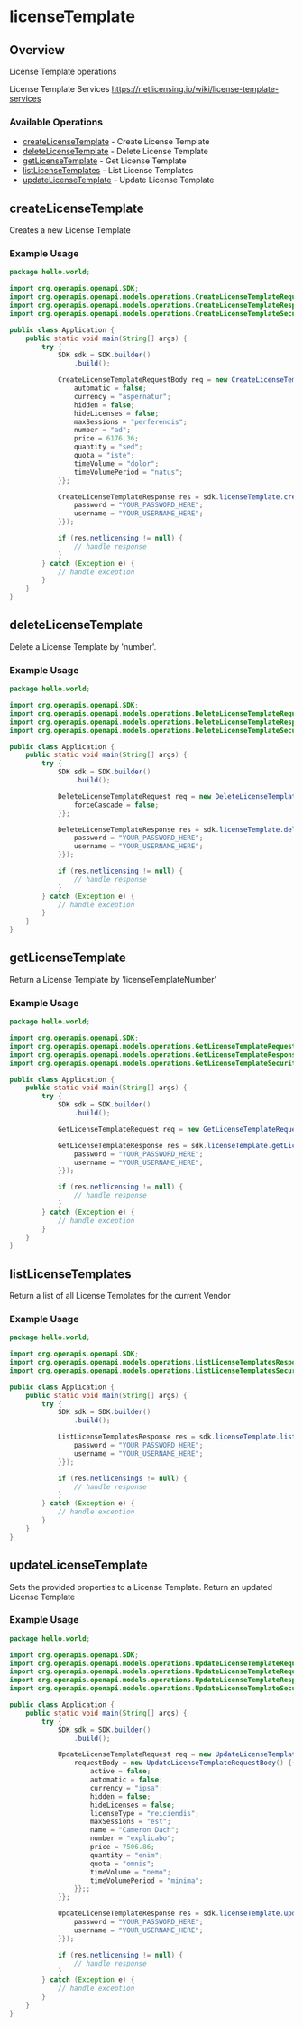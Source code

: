 # licenseTemplate

## Overview

License Template operations

License Template Services
<https://netlicensing.io/wiki/license-template-services>
### Available Operations

* [createLicenseTemplate](#createlicensetemplate) - Create License Template
* [deleteLicenseTemplate](#deletelicensetemplate) - Delete License Template
* [getLicenseTemplate](#getlicensetemplate) - Get License Template
* [listLicenseTemplates](#listlicensetemplates) - List License Templates
* [updateLicenseTemplate](#updatelicensetemplate) - Update License Template

## createLicenseTemplate

Creates a new License Template

### Example Usage

```java
package hello.world;

import org.openapis.openapi.SDK;
import org.openapis.openapi.models.operations.CreateLicenseTemplateRequestBody;
import org.openapis.openapi.models.operations.CreateLicenseTemplateResponse;
import org.openapis.openapi.models.operations.CreateLicenseTemplateSecurity;

public class Application {
    public static void main(String[] args) {
        try {
            SDK sdk = SDK.builder()
                .build();

            CreateLicenseTemplateRequestBody req = new CreateLicenseTemplateRequestBody(false, "esse", "ipsum", "excepturi") {{
                automatic = false;
                currency = "aspernatur";
                hidden = false;
                hideLicenses = false;
                maxSessions = "perferendis";
                number = "ad";
                price = 6176.36;
                quantity = "sed";
                quota = "iste";
                timeVolume = "dolor";
                timeVolumePeriod = "natus";
            }};            

            CreateLicenseTemplateResponse res = sdk.licenseTemplate.createLicenseTemplate(req, new CreateLicenseTemplateSecurity("laboriosam", "hic") {{
                password = "YOUR_PASSWORD_HERE";
                username = "YOUR_USERNAME_HERE";
            }});

            if (res.netlicensing != null) {
                // handle response
            }
        } catch (Exception e) {
            // handle exception
        }
    }
}
```

## deleteLicenseTemplate

Delete a License Template by 'number'.

### Example Usage

```java
package hello.world;

import org.openapis.openapi.SDK;
import org.openapis.openapi.models.operations.DeleteLicenseTemplateRequest;
import org.openapis.openapi.models.operations.DeleteLicenseTemplateResponse;
import org.openapis.openapi.models.operations.DeleteLicenseTemplateSecurity;

public class Application {
    public static void main(String[] args) {
        try {
            SDK sdk = SDK.builder()
                .build();

            DeleteLicenseTemplateRequest req = new DeleteLicenseTemplateRequest("saepe") {{
                forceCascade = false;
            }};            

            DeleteLicenseTemplateResponse res = sdk.licenseTemplate.deleteLicenseTemplate(req, new DeleteLicenseTemplateSecurity("fuga", "in") {{
                password = "YOUR_PASSWORD_HERE";
                username = "YOUR_USERNAME_HERE";
            }});

            if (res.netlicensing != null) {
                // handle response
            }
        } catch (Exception e) {
            // handle exception
        }
    }
}
```

## getLicenseTemplate

Return a License Template by 'licenseTemplateNumber'

### Example Usage

```java
package hello.world;

import org.openapis.openapi.SDK;
import org.openapis.openapi.models.operations.GetLicenseTemplateRequest;
import org.openapis.openapi.models.operations.GetLicenseTemplateResponse;
import org.openapis.openapi.models.operations.GetLicenseTemplateSecurity;

public class Application {
    public static void main(String[] args) {
        try {
            SDK sdk = SDK.builder()
                .build();

            GetLicenseTemplateRequest req = new GetLicenseTemplateRequest("corporis");            

            GetLicenseTemplateResponse res = sdk.licenseTemplate.getLicenseTemplate(req, new GetLicenseTemplateSecurity("iste", "iure") {{
                password = "YOUR_PASSWORD_HERE";
                username = "YOUR_USERNAME_HERE";
            }});

            if (res.netlicensing != null) {
                // handle response
            }
        } catch (Exception e) {
            // handle exception
        }
    }
}
```

## listLicenseTemplates

Return a list of all License Templates for the current Vendor

### Example Usage

```java
package hello.world;

import org.openapis.openapi.SDK;
import org.openapis.openapi.models.operations.ListLicenseTemplatesResponse;
import org.openapis.openapi.models.operations.ListLicenseTemplatesSecurity;

public class Application {
    public static void main(String[] args) {
        try {
            SDK sdk = SDK.builder()
                .build();

            ListLicenseTemplatesResponse res = sdk.licenseTemplate.listLicenseTemplates(new ListLicenseTemplatesSecurity("saepe", "quidem") {{
                password = "YOUR_PASSWORD_HERE";
                username = "YOUR_USERNAME_HERE";
            }});

            if (res.netlicensings != null) {
                // handle response
            }
        } catch (Exception e) {
            // handle exception
        }
    }
}
```

## updateLicenseTemplate

Sets the provided properties to a License Template. Return an updated License Template

### Example Usage

```java
package hello.world;

import org.openapis.openapi.SDK;
import org.openapis.openapi.models.operations.UpdateLicenseTemplateRequest;
import org.openapis.openapi.models.operations.UpdateLicenseTemplateRequestBody;
import org.openapis.openapi.models.operations.UpdateLicenseTemplateResponse;
import org.openapis.openapi.models.operations.UpdateLicenseTemplateSecurity;

public class Application {
    public static void main(String[] args) {
        try {
            SDK sdk = SDK.builder()
                .build();

            UpdateLicenseTemplateRequest req = new UpdateLicenseTemplateRequest("architecto") {{
                requestBody = new UpdateLicenseTemplateRequestBody() {{
                    active = false;
                    automatic = false;
                    currency = "ipsa";
                    hidden = false;
                    hideLicenses = false;
                    licenseType = "reiciendis";
                    maxSessions = "est";
                    name = "Cameron Dach";
                    number = "explicabo";
                    price = 7506.86;
                    quantity = "enim";
                    quota = "omnis";
                    timeVolume = "nemo";
                    timeVolumePeriod = "minima";
                }};;
            }};            

            UpdateLicenseTemplateResponse res = sdk.licenseTemplate.updateLicenseTemplate(req, new UpdateLicenseTemplateSecurity("excepturi", "accusantium") {{
                password = "YOUR_PASSWORD_HERE";
                username = "YOUR_USERNAME_HERE";
            }});

            if (res.netlicensing != null) {
                // handle response
            }
        } catch (Exception e) {
            // handle exception
        }
    }
}
```

